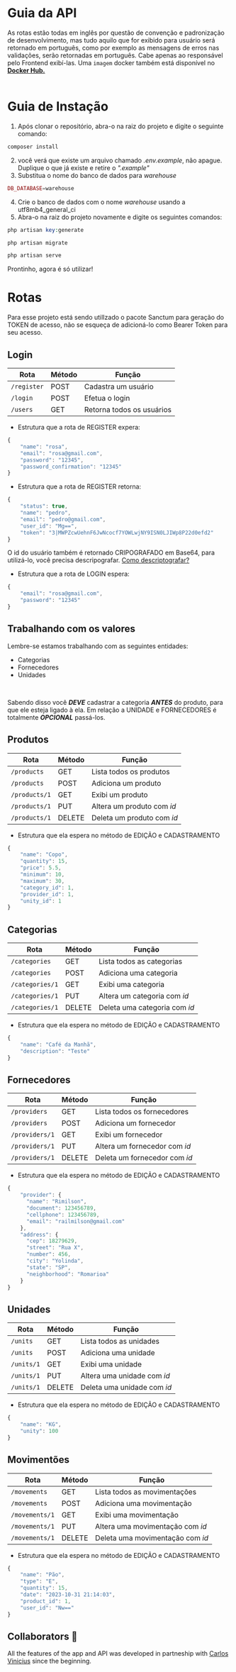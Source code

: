 # Guia da API

As rotas estão todas em inglês por questão de convenção e padronização de desenvolvimento, mas tudo aquilo que for exibido para usuário será retornado em português, como por exemplo as mensagens de erros nas validações, serão retornadas em português. Cabe apenas ao responsável pelo Frontend exibí-las. Uma `imagem` docker também está disponível no [**Docker Hub.**](https://hub.docker.com/r/joaovsj/stockflow-api) </br> </br>

# Guia de Instação 

1. Após clonar o repositório, abra-o na raiz do projeto e digite o seguinte comando:
```php
composer install
```
2. você verá que existe um arquivo chamado _.env.example_, não apague. Duplique o que já existe e retire o _".example"_
3. Substitua o nome do banco de dados para *warehouse*
  
```php 
DB_DATABASE=warehouse
```

4. Crie o banco de dados com o nome *warehouse* usando a utf8mb4_general_ci
5. Abra-o na raiz do projeto novamente e digite os seguintes comandos:

```php
php artisan key:generate

php artisan migrate

php artisan serve
```
Prontinho, agora é só utilizar!


# Rotas

Para esse projeto está sendo utilIzado o  pacote Sanctum para geração do TOKEN de acesso, não se esqueça de adicioná-lo como Bearer Token para seu acesso.


## Login

| Rota | Método | Função |
|---|---|----|
| `/register` | POST | Cadastra um usuário
| `/login` |  POST | Efetua o login
| `/users` |  GET | Retorna todos os usuários

* Estrutura que a rota de REGISTER expera:

```javascript
{
    "name": "rosa",
    "email": "rosa@gmail.com",
    "password": "12345",
    "password_confirmation": "12345"
}
```

* Estrutura que a rota de REGISTER retorna:

```javascript
{
    "status": true,
    "name": "pedro",
    "email": "pedro@gmail.com",
    "user_id": "Mg==",
    "token": "3|MWPZcwUehnF6JwNcocf7YOWLwjNY9ISN0LJIWp8P22d0efd2"
}
```
O id do usuário também é retornado CRIPOGRAFADO em Base64, para utilizá-lo, você precisa descripografar.
[Como descriptografar?](https://devpleno.com/como-converter-uma-string-em-base64-em-javascript-navegador-e-nodejs)

* Estrutura que a rota de LOGIN espera:
```javascript
{
    "email": "rosa@gmail.com",
    "password": "12345"
}
```



## Trabalhando com os valores

Lembre-se estamos trabalhando com as seguintes entidades:
* Categorias
* Fornecedores
* Unidades
</br>

Sabendo disso você ***DEVE*** cadastrar a categoria ***ANTES*** do produto, para que ele esteja ligado à ela. Em relação a UNIDADE e FORNECEDORES é totalmente ***OPCIONAL*** passá-los.

## Produtos

| Rota | Método | Função |
|---|---|----|
| `/products` |  GET | Lista todos os produtos
| `/products` |  POST | Adiciona um produto
| `/products/1` |  GET | Exibi um produto
| `/products/1` |  PUT | Altera um produto com _id_
| `/products/1` |  DELETE | Deleta um produto com _id_

* Estrutura que ela espera no método de EDIÇÃO e CADASTRAMENTO
 
```javascript
{
    "name": "Copo",
    "quantity": 15,
    "price": 5.5,
    "minimum": 10,
    "maximum": 30,
    "category_id": 1,
    "provider_id": 1,
    "unity_id": 1
}
```

## Categorias

| Rota | Método | Função |
|---|---|----|
| `/categories` |  GET | Lista todos as categorias
| `/categories` |  POST | Adiciona uma categoria
| `/categories/1` |  GET | Exibi uma categoria
| `/categories/1` |  PUT | Altera um categoria com _id_
| `/categories/1` |  DELETE | Deleta uma categoria com _id_

* Estrutura que ela espera no método de EDIÇÃO e CADASTRAMENTO
 
```javascript
{
    "name": "Café da Manhã",
    "description": "Teste"
}
```


## Fornecedores

| Rota | Método | Função |
|---|---|----|
| `/providers` |  GET | Lista todos os fornecedores
| `/providers` |  POST | Adiciona um fornecedor
| `/providers/1` |  GET | Exibi um fornecedor
| `/providers/1` |  PUT | Altera um fornecedor com _id_
| `/providers/1` |  DELETE | Deleta um fornecedor com _id_

* Estrutura que ela espera no método de EDIÇÃO e CADASTRAMENTO
 
```javascript
{
    "provider": {
      "name": "Rimilson",
      "document": 123456789,
      "cellphone": 123456789,
      "email": "railmilson@gmail.com"
    },
    "address": {
      "cep": 18279629,
      "street": "Rua X",
      "number": 456,
      "city": "Yolinda",
      "state": "SP",
      "neighborhood": "Romarioa"
    }
}
```


## Unidades

| Rota | Método | Função |
|---|---|----|
| `/units` |  GET | Lista todos as unidades
| `/units` |  POST | Adiciona uma unidade
| `/units/1` |  GET | Exibi uma unidade
| `/units/1` |  PUT | Altera uma unidade com _id_
| `/units/1` |  DELETE | Deleta uma unidade com _id_

* Estrutura que ela espera no método de EDIÇÃO e CADASTRAMENTO
 
```javascript
{
    "name": "KG",
    "unity": 100
}
```

## Movimentões

| Rota | Método | Função |
|---|---|----|
| `/movements` |  GET | Lista todos as movimentações
| `/movements` |  POST | Adiciona uma movimentação
| `/movements/1` |  GET | Exibi uma movimentação
| `/movements/1` |  PUT | Altera uma movimentação com _id_
| `/movements/1` |  DELETE | Deleta uma movimentação com _id_

* Estrutura que ela espera no método de EDIÇÃO e CADASTRAMENTO
 
```javascript
{
    "name": "Pão",
    "type": "E",
    "quantity": 15,
    "date": "2023-10-31 21:14:03",
    "product_id": 1,
    "user_id": "Nw=="
}
```

## Collaborators 🤝 

All the features of the app and API was developed in partneship with [Carlos Vinicius](https://github.com/Vviniciuss13) since the beginning. 





















